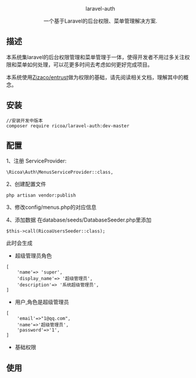 <p align="center">
laravel-auth
</a>

<p align="center">一个基于Laravel的后台权限、菜单管理解决方案.</p>

## 描述
本系统集laravel的后台权限管理和菜单管理于一体，使得开发者不用过多关注权限和菜单如何处理，可以花更多时间去考虑如何更好完成项目。

本系统使用[Zizaco/entrust](https://github.com/Zizaco/entrust)做为权限的基础，请先阅读相关文档，理解其中的概念。

## 安装
```
//安装开发中版本
composer require ricoa/laravel-auth:dev-master
```

## 配置
1、注册 ServiceProvider:
```
\Ricoa\Auth\MenusServiceProvider::class,
```

2、创建配置文件
```
php artisan vendor:publish
```

3、修改config/menus.php的对应信息

4、添加数据
在database/seeds/DatabaseSeeder.php里添加
```
$this->call(RicoaUsersSeeder::class);
```
此时会生成

* 超级管理员角色
```
[
	'name'=> 'super',
	'display_name'=> '超级管理员',
	'description'=> '系统超级管理员',
]
```

* 用户,角色是超级管理员
```
[
	'email'=>"1@qq.com",
	'name'=>'超级管理员',
	'password'=>'1',
]
```
* 基础权限

## 使用
